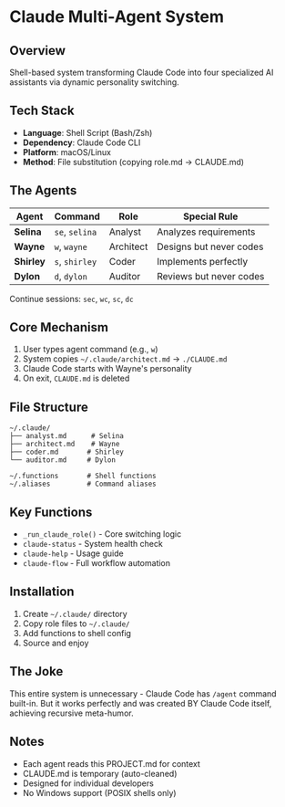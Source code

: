 # Claude Multi-Agent System

## Overview
Shell-based system transforming Claude Code into four specialized AI assistants via dynamic personality switching.

## Tech Stack
- **Language**: Shell Script (Bash/Zsh)
- **Dependency**: Claude Code CLI
- **Platform**: macOS/Linux
- **Method**: File substitution (copying role.md → CLAUDE.md)

## The Agents

| Agent | Command | Role | Special Rule |
|-------|---------|------|--------------|
| **Selina** | `se`, `selina` | Analyst | Analyzes requirements |
| **Wayne** | `w`, `wayne` | Architect | Designs but never codes |
| **Shirley** | `s`, `shirley` | Coder | Implements perfectly |
| **Dylon** | `d`, `dylon` | Auditor | Reviews but never codes |

Continue sessions: `sec`, `wc`, `sc`, `dc`

## Core Mechanism
1. User types agent command (e.g., `w`)
2. System copies `~/.claude/architect.md` → `./CLAUDE.md`
3. Claude Code starts with Wayne's personality
4. On exit, `CLAUDE.md` is deleted

## File Structure
```
~/.claude/
├── analyst.md      # Selina
├── architect.md    # Wayne
├── coder.md       # Shirley
└── auditor.md     # Dylon

~/.functions       # Shell functions
~/.aliases         # Command aliases
```

## Key Functions
- `_run_claude_role()` - Core switching logic
- `claude-status` - System health check
- `claude-help` - Usage guide
- `claude-flow` - Full workflow automation

## Installation
1. Create `~/.claude/` directory
2. Copy role files to `~/.claude/`
3. Add functions to shell config
4. Source and enjoy

## The Joke
This entire system is unnecessary - Claude Code has `/agent` command built-in. But it works perfectly and was created BY Claude Code itself, achieving recursive meta-humor.

## Notes
- Each agent reads this PROJECT.md for context
- CLAUDE.md is temporary (auto-cleaned)
- Designed for individual developers
- No Windows support (POSIX shells only)
